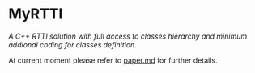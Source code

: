 # MyRTTI
*A C++ RTTI solution with full access to classes hierarchy and minimum
addional coding for classes definition.*

At current moment please refer to [paper.md](doc/paper.md) for further details.
